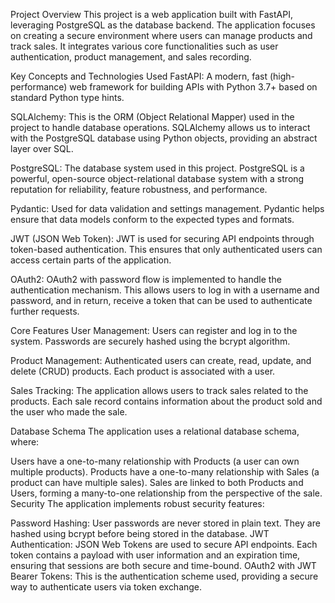 Project Overview
This project is a web application built with FastAPI, leveraging PostgreSQL as the database backend. The application focuses on creating a secure environment where users can manage products and track sales. It integrates various core functionalities such as user authentication, product management, and sales recording.

Key Concepts and Technologies Used
FastAPI: A modern, fast (high-performance) web framework for building APIs with Python 3.7+ based on standard Python type hints.

SQLAlchemy: This is the ORM (Object Relational Mapper) used in the project to handle database operations. SQLAlchemy allows us to interact with the PostgreSQL database using Python objects, providing an abstract layer over SQL.

PostgreSQL: The database system used in this project. PostgreSQL is a powerful, open-source object-relational database system with a strong reputation for reliability, feature robustness, and performance.

Pydantic: Used for data validation and settings management. Pydantic helps ensure that data models conform to the expected types and formats.

JWT (JSON Web Token): JWT is used for securing API endpoints through token-based authentication. This ensures that only authenticated users can access certain parts of the application.

OAuth2: OAuth2 with password flow is implemented to handle the authentication mechanism. This allows users to log in with a username and password, and in return, receive a token that can be used to authenticate further requests.

Core Features
User Management: Users can register and log in to the system. Passwords are securely hashed using the bcrypt algorithm.

Product Management: Authenticated users can create, read, update, and delete (CRUD) products. Each product is associated with a user.

Sales Tracking: The application allows users to track sales related to the products. Each sale record contains information about the product sold and the user who made the sale.

Database Schema
The application uses a relational database schema, where:

Users have a one-to-many relationship with Products (a user can own multiple products).
Products have a one-to-many relationship with Sales (a product can have multiple sales).
Sales are linked to both Products and Users, forming a many-to-one relationship from the perspective of the sale.
Security
The application implements robust security features:

Password Hashing: User passwords are never stored in plain text. They are hashed using bcrypt before being stored in the database.
JWT Authentication: JSON Web Tokens are used to secure API endpoints. Each token contains a payload with user information and an expiration time, ensuring that sessions are both secure and time-bound.
OAuth2 with JWT Bearer Tokens: This is the authentication scheme used, providing a secure way to authenticate users via token exchange.
